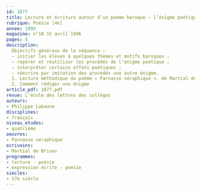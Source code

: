```yaml
---
id: 1877
title: Lecture et écriture autour d’un poème baroque – l’énigme poétique, séquence 
rubrique: Poésie [4e]
annee: 1995
magazine: n°10 15 avril 1996
pages: 5
description: 
  Objectifs généraux de la séquence – 
  – initier les élèves à quelques thèmes et motifs baroques ;
  – repérer et réutiliser les procédés de l’énigme poétique ;
  – interpréter certains effets poétiques ;
  – réécrire par imitation des procédés une autre énigme.
  1. Lecture méthodique du poème « Parnasse séraphique », de Martial de Brives
  2. Comment rédiger une énigme
article_pdf: 1877.pdf
revue: L’école des lettres des collèges
auteurs:
- Philippe Labaune
disciplines:
- français
niveau_etudes:
- quatrième
oeuvres:
- Parnasse séraphique
ecrivains:
- Martial de Brives
programmes:
- lecture - poésie
- expression écrite - poésie
siecles:
- 17e siècle
---
```

